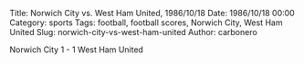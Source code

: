 Title: Norwich City vs. West Ham United, 1986/10/18
Date: 1986/10/18 00:00
Category: sports
Tags: football, football scores, Norwich City, West Ham United
Slug: norwich-city-vs-west-ham-united
Author: carbonero


Norwich City 1 - 1 West Ham United
